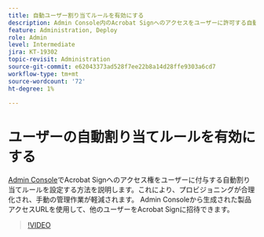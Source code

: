 ```yaml
---
title: 自動ユーザー割り当てルールを有効にする
description: Admin Console内のAcrobat Signへのアクセスをユーザーに許可する自動割り当てルールを設定する方法について説明します
feature: Administration, Deploy
role: Admin
level: Intermediate
jira: KT-19302
topic-revisit: Administration
source-git-commit: e62043373ad528f7ee22b8a14d28ffe9303a6cd7
workflow-type: tm+mt
source-wordcount: '72'
ht-degree: 1%

---
```


# ユーザーの自動割り当てルールを有効にする

[Admin Console](https://adminconsole.adobe.com/)でAcrobat Signへのアクセス権をユーザーに付与する自動割り当てルールを設定する方法を説明します。これにより、プロビジョニングが合理化され、手動の管理作業が軽減されます。 Admin Consoleから生成された製品アクセスURLを使用して、他のユーザーをAcrobat Signに招待できます。

>[!VIDEO](https://video.tv.adobe.com/v/3475285?quality=12&learn=on&hidetitle=true&captions=jpn)